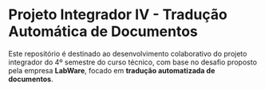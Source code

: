 # Projeto Integrador IV - Tradução Automática de Documentos

Este repositório é destinado ao desenvolvimento colaborativo do projeto integrador do 4º semestre do curso técnico, com base no desafio proposto pela empresa **LabWare**, focado em **tradução automatizada de documentos**.